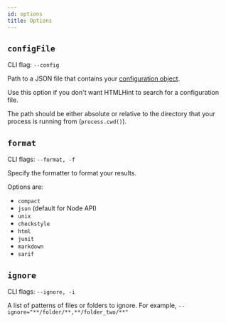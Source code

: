 ```yaml
---
id: options
title: Options
---
```


## `configFile`

CLI flag: `--config`

Path to a JSON file that contains your [configuration object](../configuration.md).

Use this option if you don't want HTMLHint to search for a configuration file.

The path should be either absolute or relative to the directory that your process is running from (`process.cwd()`).

## `format`

CLI flags: `--format, -f`

Specify the formatter to format your results.

Options are:

- `compact`
- `json` (default for Node API)
- `unix`
- `checkstyle`
- `html`
- `junit`
- `markdown`
- `sarif`

## `ignore`

CLI flags: `--ignore, -i`

A list of patterns of files or folders to ignore. For example, `--ignore="**/folder/**,**/folder_two/**"`
